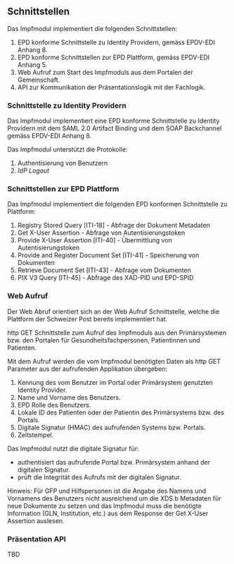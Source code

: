 ## Schnittstellen

Das Impfmodul implementiert die folgenden Schnittstellen:
1. EPD konforme Schnittstelle zu Identity Providern, gemäss EPDV-EDI Anhang 8.
2. EPD konforme Schnittstellen zur EPD Plattform, gemäss EPDV-EDI Anhang 5.
3. Web Aufruf zum Start des Impfmoduls aus dem Portalen der Gemeinschaft.
4. API zur Kommunikation der Präsentationslogik mit der Fachlogik.   

### Schnittstelle zu Identity Providern

Das Impfmodul implementiert eine EPD konforme Schnittstelle zu Identity Providern
mit dem SAML 2.0 Artifact Binding und dem SOAP Backchannel gemäss EPDV-EDI Anhang 8.

Das Impfmodul unterstützt die Protokolle:
1. Authentisierung von Benutzern
2. *IdP Logout*

### Schnittstellen zur EPD Plattform

Das Impfmodul implementiert die folgenden EPD konformen Schnittstelle zu Plattform:
1. Registry Stored Query [ITI-18] - Abfrage der Dokument Metadaten
2. Get X-User Assertion - Abfrage von Autentisierungstoken
3. Provide X-User Assertion [ITI-40] - Übermittlung von Autentisierungstoken
4. Provide and Register Document Set [ITI-41] - Speicherung von Dokumenten
5. Retrieve Document Set [ITI-43] - Abfrage vom Dokumenten
6. PIX V3 Query [ITI-45] - Abfrage des XAD-PID und EPD-SPID

### Web Aufruf

Der Web Abruf orientiert sich an der Web Aufruf Schnittstelle, welche die Plattform der Schweizer Post bereits implementiert hat. 

http GET Schnittstelle zum Aufruf des Impfmoduls aus den Primärsystemen bzw. den Portalen für Gesundheitsfachpersonen, Patientinnen und Patienten. 

Mit dem Aufruf werden die vom Impfmodul benötigten Daten als http GET Parameter aus der aufrufenden Applikation übergeben:

1. Kennung des vom Benutzer im Portal oder Primärsystem genutzten Identity Provider. 
2. Name und Vorname des Benutzers.
3. EPD Rolle des Benutzers.
4. Lokale ID des Patienten oder der Patientin des Primärsystems bzw. des Portals. 
5. Digitale Signatur (HMAC) des aufrufenden Systems bzw. Portals.
6. Zeitstempel.   

Das Impfmodul nutzt die digitale Signatur für: 
* authentisiert das aufrufende Portal bzw. Primärsystem anhand der digitalen Signatur.
* prüft die Integrität des Aufrufs mit der digitalen Signatur.

Hinweis: Für GFP und Hilfspersonen ist die Angabe des Namens und Vornamens des Benutzers nicht ausreichend um die 
XDS.b Metadaten für neue Dokumente zu setzen und das Impfmodul muss die benötigte Information (GLN, Institution, etc.) aus dem 
Response der Get X-User Assertion auslesen. 

### Präsentation API
TBD

